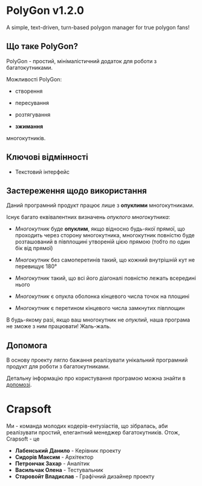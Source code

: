 # PolyGon v1.2.0

A simple, text-driven, turn-based polygon manager for true polygon fans!

## Що таке PolyGon?

PolyGon - простий, мінімалістичний додаток для роботи з багатокутниками.

Можливості PolyGon:

* створення

* пересування

* розтягування

* **зжимання**

многокутників.

## Ключові відмінності

* Текстовий інтерфейс

## Застереження щодо використання

Даний програмний продукт працює лише з **опуклими** многокутниками.

Існує багато еквівалентних визначень *опуклого многокутника*:

* *Многокутник* буде **опуклим**, якщо відносно будь-якої прямої, що проходить через сторону многокутника,
  многокутник повністю буде розташований в півплощині утвореній цією прямою (тобто по один бік від прямої)

* *Многокутник* без самоперетинів такий, що кожний внутрішній кут не перевищує 180°

* *Многокутник* такий, що всі його діагоналі повністю лежать всередині нього

* *Многокутник* є опукла оболонка кінцевого числа точок на площині

* *Многокутник* є перетином кінцевого числа замкнутих півплощин

В будь-якому разі, якщо ваш многокутник не *oпуклий*, наша програма не зможе з ним працювати! Жаль-жаль.


## Допомога

В основу проекту лягло бажання реалізувати унікальний програмний продукт для роботи з багатокутниками.

Детальну інформацію про користування програмою можна знайти в [допомозі](https://github.com/Crapsoft/data-structures/blob/master/Help.md).

# Crapsoft

Ми - команда молодих кодерів-ентузіастів, що зібралась, аби реалізувати простий, елегантний менеджер багатокутників. Отож, Crapsoft - це
* **Лабенський Данило** - Керівник проекту
* **Сидорів Максим** - Архітектор
* **Петрончак Захар** - Аналітик
* **Васильчак Олена** - Тестувальник
* **Старовойт Владислав** - Графічний дизайнер проекту
